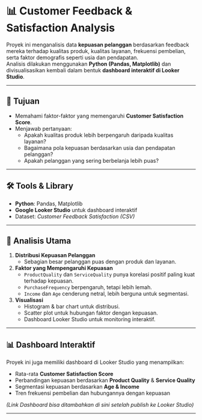 # 📊 Customer Feedback & Satisfaction Analysis

Proyek ini menganalisis data **kepuasan pelanggan** berdasarkan feedback mereka terhadap kualitas produk, kualitas layanan, frekuensi pembelian, serta faktor demografis seperti usia dan pendapatan.  
Analisis dilakukan menggunakan **Python (Pandas, Matplotlib)** dan divisualisasikan kembali dalam bentuk **dashboard interaktif di Looker Studio**.

---

## 🎯 Tujuan
- Memahami faktor-faktor yang memengaruhi **Customer Satisfaction Score**.  
- Menjawab pertanyaan:
  - Apakah kualitas produk lebih berpengaruh daripada kualitas layanan?
  - Bagaimana pola kepuasan berdasarkan usia dan pendapatan pelanggan?
  - Apakah pelanggan yang sering berbelanja lebih puas?  

---

## 🛠️ Tools & Library
- **Python**: Pandas, Matplotlib  
- **Google Looker Studio** untuk dashboard interaktif  
- Dataset: *Customer Feedback Satisfaction (CSV)*  

---

## 📌 Analisis Utama
1. **Distribusi Kepuasan Pelanggan**  
   - Sebagian besar pelanggan puas dengan produk dan layanan.  
2. **Faktor yang Mempengaruhi Kepuasan**  
   - `ProductQuality` dan `ServiceQuality` punya korelasi positif paling kuat terhadap kepuasan.  
   - `PurchaseFrequency` berpengaruh, tetapi lebih lemah.  
   - `Income` dan `Age` cenderung netral, lebih berguna untuk segmentasi.  
3. **Visualisasi**  
   - Histogram & bar chart untuk distribusi.  
   - Scatter plot untuk hubungan faktor dengan kepuasan.  
   - Dashboard Looker Studio untuk monitoring interaktif.  

---

## 📊 Dashboard Interaktif
Proyek ini juga memiliki dashboard di Looker Studio yang menampilkan:
- Rata-rata **Customer Satisfaction Score**  
- Perbandingan kepuasan berdasarkan **Product Quality** & **Service Quality**  
- Segmentasi kepuasan berdasarkan **Age & Income**  
- Tren frekuensi pembelian dan hubungannya dengan kepuasan  

*(Link Dashboard bisa ditambahkan di sini setelah publish ke Looker Studio)*

---
